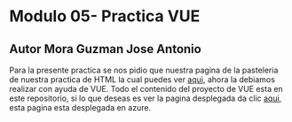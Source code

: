 # Modulo 05- Practica VUE
## Autor Mora Guzman Jose Antonio
Para la presente practica se nos pidio que nuestra pagina de la pasteleria de nuestra practica de HTML la cual puedes ver [aqui](https://github.com/JAntonioMoraG/LaunchX-Front-End-Mission/tree/main/02-HTML), ahora la debiamos realizar con ayuda de VUE.
Todo el contenido del proyecto de VUE esta en este repositorio, si lo que deseas es ver la pagina desplegada da clic [aqui](https://copypastel.azurewebsites.net/), esta pagina esta desplegada en azure.

